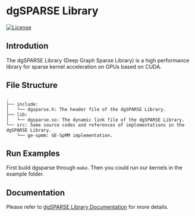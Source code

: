 # dgSPARSE Library

[![License](https://img.shields.io/badge/License-Apache%202.0-blue.svg)](./LICENSE)

## Introdution

The dgSPARSE Library (Deep Graph Sparse Library) is a high performance library for sparse kernel acceleration on GPUs based on CUDA.

## File Structure

```
.
├── include:
│   └── dgsparse.h: The header file of the dgSPARSE Library.
├── lib:
│   └── dgsparse.so: The dynamic link file of the dgSPARSE Library.
└── src: Some source codes and references of implementations in the dgSPARSE Library.
    └── ge-spmm: GE-SpMM implementation.
```

## Run Examples

First build dgsparse through `make`.
Then you could run our kernels in the example folder.

## Documentation

Please refer to [dgSPARSE Library Documentation](https://dgsparse.github.io/dgSPARSE-doc/) for more details.
